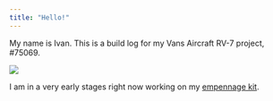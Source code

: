 ```yaml
---
title: "Hello!"
---
```


My name is Ivan. This is a build log for my Vans Aircraft RV-7 project, #75069.

![](/src/lib/content/2022-03-10-practice-kit-lessons/0-dimpling-bucking-bar.jpeg)

I am in a very early stages right now working on my [empennage kit](/category/empennage).